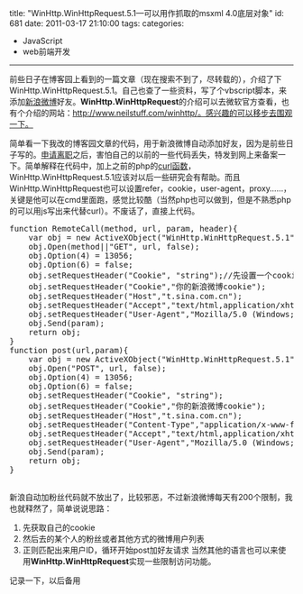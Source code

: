 title: "WinHttp.WinHttpRequest.5.1—可以用作抓取的msxml 4.0底层对象"
id: 681
date: 2011-03-17 21:10:00
tags: 
categories: 
- JavaScript
- web前端开发
---

前些日子在博客园上看到的一篇文章（现在搜索不到了，尽转载的），介绍了下WinHttp.WinHttpRequest.5.1。自己也查了一些资料，写了个vbscript脚本，来添加[新浪微博](http://js8.in/634.html "Sina App Engine开发实例：天气预报的定时短信（二）")好友。**WinHttp.WinHttpRequest**的介绍可以去微软官方查看，也有个介绍的网站：http://www.neilstuff.com/winhttp/。感兴趣的可以移步去围观一下。

简单看一下我改的博客园文章的代码，用于新浪微博自动添加好友，因为是前些日子写的。[申请离职](http://js8.in/resume.html "_blank")之后，害怕自己的以前的一些代码丢失，特发到网上来备案一下。简单解释在代码中，加上之前的php的[curl函数](http://js8.in/379.html)，WinHttp.WinHttpRequest.5.1应该对以后一些研究会有帮助。而且WinHttp.WinHttpRequest也可以设置refer，cookie，user-agent，proxy……，关键是他可以在cmd里面跑，感觉比较酷（当然php也可以做到，但是不熟悉php的可以用js写出来代替curl）。不废话了，直接上代码。

<pre lang="javascript">
function RemoteCall(method, url, param, header){  
    var obj = new ActiveXObject("WinHttp.WinHttpRequest.5.1");  
    obj.Open(method||"GET", url, false);  
    obj.Option(4) = 13056;  
    obj.Option(6) = false;  
    obj.setRequestHeader("Cookie", "string");//先设置一个cookie，防止出错，见官方文档
    obj.setRequestHeader("Cookie","你的新浪微博cookie");
    obj.setRequestHeader("Host","t.sina.com.cn");
    obj.setRequestHeader("Accept","text/html,application/xhtml+xml,application/xml;q=0.9,*/*;q=0.8");
    obj.setRequestHeader("User-Agent","Mozilla/5.0 (Windows; U; Windows NT 5.1; zh-CN; rv:1.9.2.8) Gecko/20100722 Firefox/3.6.8 QQDownload/1.7 FirePHP/0.5");
    obj.Send(param);  
    return obj;  
}
function post(url,param){
    var obj = new ActiveXObject("WinHttp.WinHttpRequest.5.1");  
    obj.Open("POST", url, false);  
    obj.Option(4) = 13056;  
    obj.Option(6) = false;  
    obj.setRequestHeader("Cookie", "string");
    obj.setRequestHeader("Cookie","你的新浪微博cookie");
    obj.setRequestHeader("Host","t.sina.com.cn");
    obj.setRequestHeader("Content-Type","application/x-www-form-urlencoded; charset=UTF-8");
    obj.setRequestHeader("Accept","text/html,application/xhtml+xml,application/xml;q=0.9,*/*;q=0.8");
    obj.setRequestHeader("User-Agent","Mozilla/5.0 (Windows; U; Windows NT 5.1; zh-CN; rv:1.9.2.8) Gecko/20100722 Firefox/3.6.8 QQDownload/1.7 FirePHP/0.5");
    obj.Send(param);  
    return obj; 
}

</pre>
<!--more-->
新浪自动加粉丝代码就不放出了，比较邪恶，不过新浪微博每天有200个限制，我也就释然了，简单说说思路：

1.  先获取自己的cookie
2.  然后去的某个人的粉丝或者其他方式的微博用户列表
3.  正则匹配出来用户ID，循环开始post加好友请求
当然其他的语言也可以来使用**WinHttp.WinHttpRequest**实现一些限制访问功能。

记录一下，以后备用